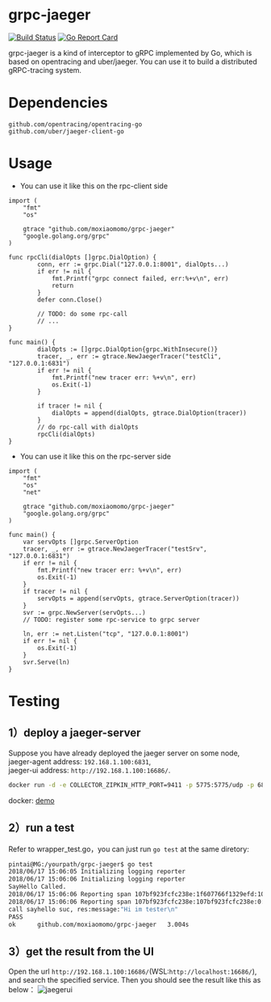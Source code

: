 # grpc-jaeger

[![Build Status](https://travis-ci.org/moxiaomomo/grpc-jaeger.svg?branch=master)](https://travis-ci.org/moxiaomomo/grpc-jaeger)
[![Go Report Card](https://goreportcard.com/badge/github.com/moxiaomomo/grpc-jaeger)](https://goreportcard.com/badge/github.com/moxiaomomo/grpc-jaeger)

grpc-jaeger is a kind of interceptor to gRPC implemented by Go, which is based on opentracing and uber/jaeger. You can use it to build a distributed gRPC-tracing system.

# Dependencies

```
github.com/opentracing/opentracing-go
github.com/uber/jaeger-client-go
```

# Usage

- You can use it like this on the rpc-client side

```golang
import (
	"fmt"
	"os"
	
	gtrace "github.com/moxiaomomo/grpc-jaeger"
	"google.golang.org/grpc"
)

func rpcCli(dialOpts []grpc.DialOption) {
		conn, err := grpc.Dial("127.0.0.1:8001", dialOpts...)
		if err != nil {
			fmt.Printf("grpc connect failed, err:%+v\n", err)
			return
		}
		defer conn.Close()
		
		// TODO: do some rpc-call
		// ...
}

func main() {
		dialOpts := []grpc.DialOption{grpc.WithInsecure()}
		tracer, _, err := gtrace.NewJaegerTracer("testCli", "127.0.0.1:6831")
		if err != nil {
			fmt.Printf("new tracer err: %+v\n", err)
			os.Exit(-1)
		}

		if tracer != nil {
			dialOpts = append(dialOpts, gtrace.DialOption(tracer))
		}
		// do rpc-call with dialOpts
		rpcCli(dialOpts)
}
```

- You can use it like this on the rpc-server side

```golang
import (
	"fmt"
	"os"
	"net"
	
	gtrace "github.com/moxiaomomo/grpc-jaeger"
	"google.golang.org/grpc"
)

func main() {
	var servOpts []grpc.ServerOption
	tracer, _, err := gtrace.NewJaegerTracer("testSrv", "127.0.0.1:6831")
	if err != nil {
		fmt.Printf("new tracer err: %+v\n", err)
		os.Exit(-1)
	}
	if tracer != nil {
		servOpts = append(servOpts, gtrace.ServerOption(tracer))
	}
	svr := grpc.NewServer(servOpts...)
	// TODO: register some rpc-service to grpc server
	
	ln, err := net.Listen("tcp", "127.0.0.1:8001")
	if err != nil {
		os.Exit(-1)
	}
	svr.Serve(ln)
}
```

# Testing

## 1）deploy a jaeger-server

Suppose you have already deployed the jaeger server on some node,<br>
jaeger-agent address: `192.168.1.100:6831`, <br>
jaeger-ui address: `http://192.168.1.100:16686/`.

```bash
docker run -d -e COLLECTOR_ZIPKIN_HTTP_PORT=9411 -p 5775:5775/udp -p 6831:6831/udp -p 6832:6832/udp -p 5778:5778  -p 16686:16686 -p 14268:14268  -p 14269:14269   -p 9411:9411 jaegertracing/all-in-one:latest
```
docker: [demo](https://blog.csdn.net/shuai_wy/article/details/108804950)

## 2）run a test

Refer to wrapper_test.go，you can just run `go test` at the same diretory:

```bash
pintai@MG:/yourpath/grpc-jaeger$ go test
2018/06/17 15:06:05 Initializing logging reporter
2018/06/17 15:06:06 Initializing logging reporter
SayHello Called.
2018/06/17 15:06:06 Reporting span 107bf923fcfc238e:1f607766f1329efd:107bf923fcfc238e:1
2018/06/17 15:06:06 Reporting span 107bf923fcfc238e:107bf923fcfc238e:0:1
call sayhello suc, res:message:"Hi im tester\n"
PASS
ok  	github.com/moxiaomomo/grpc-jaeger	3.004s
```

## 3）get the result from the UI
Open the url `http://192.168.1.100:16686/`(WSL:`http://localhost:16686/`), and search the specified service. Then you should see the result like this as below：
![jaegerui](./jaegerui.png)
